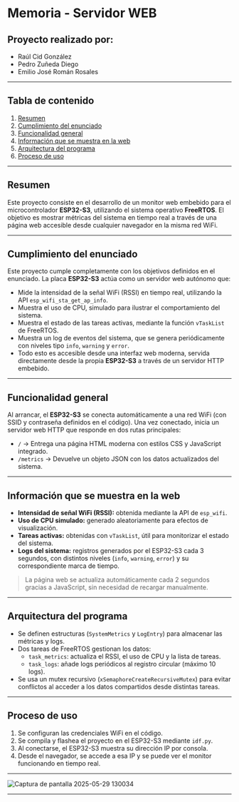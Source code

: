 # Memoria - Servidor WEB

## Proyecto realizado por:
- Raúl Cid González  
- Pedro Zuñeda Diego  
- Emilio José Román Rosales  

---

## Tabla de contenido
1. [Resumen](#resumen)
2. [Cumplimiento del enunciado](#cumplimiento-del-enunciado)
3. [Funcionalidad general](#funcionalidad-general)
4. [Información que se muestra en la web](#información-que-se-muestra-en-la-web)
5. [Arquitectura del programa](#arquitectura-del-programa)
6. [Proceso de uso](#proceso-de-uso)

---

## Resumen

Este proyecto consiste en el desarrollo de un monitor web embebido para el microcontrolador **ESP32-S3**, utilizando el sistema operativo **FreeRTOS**. El objetivo es mostrar métricas del sistema en tiempo real a través de una página web accesible desde cualquier navegador en la misma red WiFi.

---

## Cumplimiento del enunciado

Este proyecto cumple completamente con los objetivos definidos en el enunciado. La placa **ESP32-S3** actúa como un servidor web autónomo que:

- Mide la intensidad de la señal WiFi (RSSI) en tiempo real, utilizando la API `esp_wifi_sta_get_ap_info`.
- Muestra el uso de CPU, simulado para ilustrar el comportamiento del sistema.
- Muestra el estado de las tareas activas, mediante la función `vTaskList` de FreeRTOS.
- Muestra un log de eventos del sistema, que se genera periódicamente con niveles tipo `info`, `warning` y `error`.
- Todo esto es accesible desde una interfaz web moderna, servida directamente desde la propia **ESP32-S3** a través de un servidor HTTP embebido.

---

## Funcionalidad general

Al arrancar, el **ESP32-S3** se conecta automáticamente a una red WiFi (con SSID y contraseña definidos en el código). Una vez conectado, inicia un servidor web HTTP que responde en dos rutas principales:

- `/` → Entrega una página HTML moderna con estilos CSS y JavaScript integrado.  
- `/metrics` → Devuelve un objeto JSON con los datos actualizados del sistema.

---

## Información que se muestra en la web

- **Intensidad de señal WiFi (RSSI):** obtenida mediante la API de `esp_wifi`.
- **Uso de CPU simulado:** generado aleatoriamente para efectos de visualización.
- **Tareas activas:** obtenidas con `vTaskList`, útil para monitorizar el estado del sistema.
- **Logs del sistema:** registros generados por el ESP32-S3 cada 3 segundos, con distintos niveles (`info`, `warning`, `error`) y su correspondiente marca de tiempo.

> La página web se actualiza automáticamente cada 2 segundos gracias a JavaScript, sin necesidad de recargar manualmente.

---

## Arquitectura del programa

- Se definen estructuras (`SystemMetrics` y `LogEntry`) para almacenar las métricas y logs.
- Dos tareas de FreeRTOS gestionan los datos:
  - `task_metrics`: actualiza el RSSI, el uso de CPU y la lista de tareas.
  - `task_logs`: añade logs periódicos al registro circular (máximo 10 logs).
- Se usa un mutex recursivo (`xSemaphoreCreateRecursiveMutex`) para evitar conflictos al acceder a los datos compartidos desde distintas tareas.

---

## Proceso de uso

1. Se configuran las credenciales WiFi en el código.
2. Se compila y flashea el proyecto en el ESP32-S3 mediante `idf.py`.
3. Al conectarse, el ESP32-S3 muestra su dirección IP por consola.
4. Desde el navegador, se accede a esa IP y se puede ver el monitor funcionando en tiempo real.

---

![Captura de pantalla 2025-05-29 130034](https://github.com/user-attachments/assets/0e9d50be-b6f7-4d13-aab6-5b100c046c68)


---
